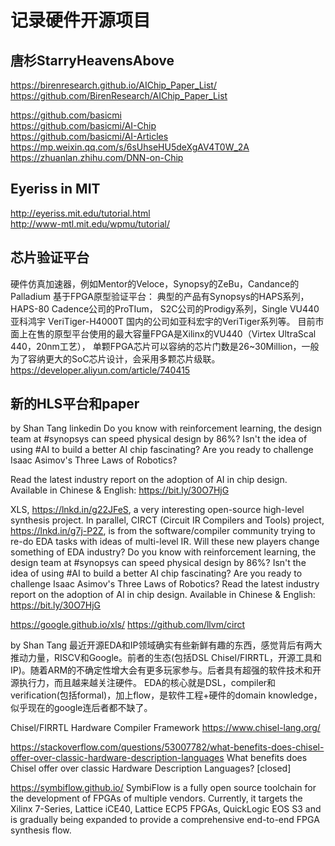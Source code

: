 # 记录硬件开源项目  
  
## 唐杉StarryHeavensAbove  
https://birenresearch.github.io/AIChip_Paper_List/  
https://github.com/BirenResearch/AIChip_Paper_List  
  
https://github.com/basicmi  
https://github.com/basicmi/AI-Chip  
https://github.com/basicmi/AI-Articles  
https://mp.weixin.qq.com/s/6sUhseHU5deXgAV4T0W_2A  
https://zhuanlan.zhihu.com/DNN-on-Chip  

## Eyeriss in MIT  
http://eyeriss.mit.edu/tutorial.html  
http://www-mtl.mit.edu/wpmu/tutorial/  

## 芯片验证平台
硬件仿真加速器，例如Mentor的Veloce，Synopsy的ZeBu，Candance的Palladium
基于FPGA原型验证平台：
典型的产品有Synopsys的HAPS系列，HAPS-80
Cadence公司的ProTIum，
S2C公司的Prodigy系列，Single VU440 
亚科鸿宇 VeriTiger-H4000T 
国内的公司如亚科宏宇的VeriTiger系列等。
目前市面上在售的原型平台使用的最大容量FPGA是Xilinx的VU440（Virtex UltraScal 440，20nm工艺），
单颗FPGA芯片可以容纳的芯片门数是26~30Million，一般为了容纳更大的SoC芯片设计，会采用多颗芯片级联。
https://developer.aliyun.com/article/740415

## 新的HLS平台和paper
by Shan Tang linkedin
Do you know with reinforcement learning, the design team at #synopsys can speed physical design by 86%? Isn't the idea of using #AI to build a better AI chip fascinating? Are you ready to challenge Isaac Asimov's Three Laws of Robotics?

Read the latest industry report on the adoption of AI in chip design. Available in Chinese & English: https://bit.ly/30O7HjG

XLS, https://lnkd.in/g22JFeS, a very interesting open-source high-level synthesis project. In parallel, CIRCT (Circuit IR Compilers and Tools) project, https://lnkd.in/g7j-P2Z, is from the software/compiler community trying to re-do EDA tasks with ideas of multi-level IR. Will these new players change something of EDA industry?
Do you know with reinforcement learning, the design team at #synopsys can speed physical design by 86%? Isn't the idea of using #AI to build a better AI chip fascinating? Are you ready to challenge Isaac Asimov's Three Laws of Robotics?
Read the latest industry report on the adoption of AI in chip design. Available in Chinese & English: https://bit.ly/30O7HjG

https://google.github.io/xls/
https://github.com/llvm/circt

by Shan Tang
最近开源EDA和IP领域确实有些新鲜有趣的东西，感觉背后有两大推动力量，RISCV和Google。前者的生态(包括DSL Chisel/FIRRTL，开源工具和IP)。随着ARM的不确定性增大会有更多玩家参与。后者具有超强的软件技术和开源执行力，而且越来越关注硬件。
EDA的核心就是DSL，compiler和verification(包括formal)，加上flow，是软件工程+硬件的domain knowledge，似乎现在的google连后者都不缺了。

Chisel/FIRRTL Hardware Compiler Framework
https://www.chisel-lang.org/

https://stackoverflow.com/questions/53007782/what-benefits-does-chisel-offer-over-classic-hardware-description-languages
What benefits does Chisel offer over classic Hardware Description Languages? [closed]

https://symbiflow.github.io/
SymbiFlow is a fully open source toolchain for the development of FPGAs of multiple vendors. Currently, it targets the Xilinx 7-Series, Lattice iCE40, Lattice ECP5 FPGAs, QuickLogic EOS S3 and is gradually being expanded to provide a comprehensive end-to-end FPGA synthesis flow.


